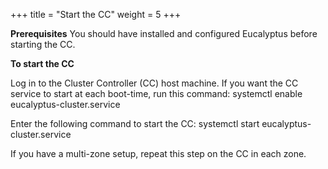 +++
title = "Start the CC"
weight = 5
+++

**Prerequisites** You should have installed and configured Eucalyptus before starting the CC. 

**To start the CC** 

Log in to the Cluster Controller (CC) host machine. If you want the CC service to start at each boot-time, run this command: 
    systemctl enable eucalyptus-cluster.service

Enter the following command to start the CC: 
    systemctl start eucalyptus-cluster.service

If you have a multi-zone setup, repeat this step on the CC in each zone. 
